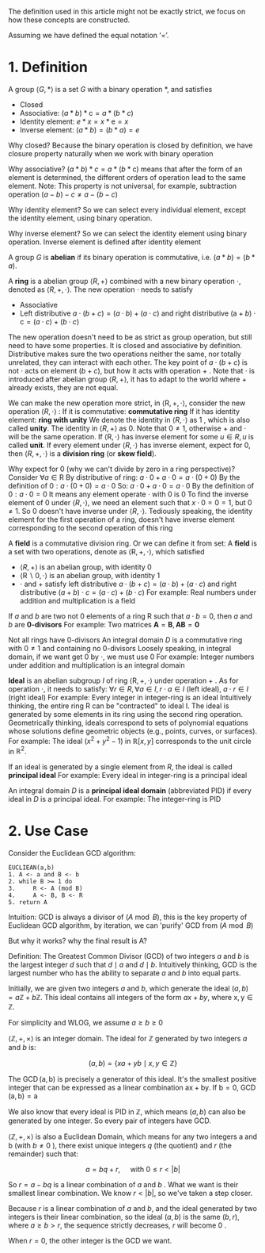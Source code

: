 The definition used in this article might not be exactly strict, we focus on how these concepts are constructed.

Assuming we have defined the equal notation ‘=’.

# 1. Definition

A group $\langle G, *\rangle$ is a set $G$ with a binary operation $*$, and satisfies
- Closed
- Associative: $(a * b) * \mathrm{c}=a *(b * c)$
- Identity element: $e * x=x * \mathrm{e}=x$
- Inverse element: $(a * b)=(b * a)=e$

Why closed?
Because the binary operation is closed by definition, we have closure property naturally when we work with binary operation

Why associative?
$(a * b) * c=a *(b * \mathrm{c})$ means that after the form of an element is determined, the different orders of operation lead to the same element. Note: This property is not universal, for example, subtraction operation $(a-b)-c \neq a-(b-c)$

Why identity element?
So we can select every individual element, except the identity element, using binary operation.

Why inverse element?
So we can select the identity element using binary operation. Inverse element is defined after identity element

A group $G$ is **abelian** if its binary operation is commutative, i.e. $(a * b)=(b * a)$.

A **ring** is a abelian group $\langle{R},+\rangle$ combined with a new binary operation $\cdot$, denoted as $\langle{R},+, \cdot\rangle$. The new operation $\cdot$ needs to satisfy
- Associative
- Left distributive $a \cdot(b+c)=(a \cdot b)+(a \cdot c)$ and right distributive $(\mathrm{a}+b) \cdot \mathrm{c}=(a \cdot c)+(b \cdot c)$

The new operation doesn't need to be as strict as group operation, but still need to have some properties. It is closed and associative by definition. Distributive makes sure the two operations neither the same, nor totally unrelated, they can interact with each other. The key point of $a \cdot(b+c)$ is not $\cdot$ acts on element $(b+c)$, but how it acts with operation + . Note that $\cdot$ is introduced after abelian group $\langle{R},+\rangle$, it has to adapt to the world where + already exists, they are not equal.

We can make the new operation more strict, in $\langle\mathrm{R},+, \cdot\rangle$, consider the new operation $\langle{R}, \cdot\rangle$ :
If it is commutative: **commutative ring**
If it has identity element: **ring with unity**
We denote the identity in $\langle{R}, \cdot\rangle$ as $1$ , which is also called **unity**. The identity in $\langle R,+\rangle$ as $0$. Note that $0 \neq 1$, otherwise + and $\cdot$ will be the same operation. If $\langle\mathrm{R}, \cdot\rangle$ has inverse element for some $u \in {R}, u$ is called **unit**.
If every element under $\langle R, \cdot\rangle$ has inverse element, expect for $0$, then $\langle R,+, \cdot\rangle$ is a **division ring** (or **skew field**).

Why expect for $0$ (why we can't divide by zero in a ring perspective)?
Consider $\forall a \in \mathrm{R}$
By distributive of ring: $a \cdot 0+a \cdot 0=a \cdot(0+0)$
By the definition of $0: a \cdot(0+0)=a \cdot 0$
So: $a \cdot 0+a \cdot 0=a \cdot 0$
By the definition of $0: a \cdot 0=0$
It means any element operate $\cdot$ with $0$ is $0$
To find the inverse element of $0$ under $\langle R, \cdot\rangle$, we need an element such that $x \cdot 0=0=1$, but $0 \neq 1$. So $0$ doesn't have inverse under $\langle R, \cdot\rangle$.
Tediously speaking, the identity element for the first operation of a ring, doesn't have inverse element corresponding to the second operation of this ring

A **field** is a commutative division ring. Or we can define it from set:
A **field** is a set with two operations, denote as $\langle\mathrm{R},+, \cdot \rangle$, which satisfied
- $\langle R,+\rangle$ is an abelian group, with identity $0$
- $\langle\mathrm{R} \backslash 0, \cdot\rangle$ is an abelian group, with identity $1$
-  $\cdot$ and + satisfy left distributive $a \cdot(b+c)=(a \cdot b)+(a \cdot c)$ and right distributive $(a+b) \cdot c=(a \cdot c)+(b \cdot c)$
For example: Real numbers under addition and multiplication is a field

If $a$ and $b$ are two not $0$ elements of a ring R such that $a \cdot b=0$, then $a$ and $b$ are **0-divisors**
For example: Two matrices $\mathbf{A}=\mathbf{B}, \mathbf{A B}=\mathbf{0}$

Not all rings have 0-divisors
An integral domain $D$ is a commutative ring with $0 \neq 1$ and containing no 0-divisors
Loosely speaking, in integral domain, if we want get $0$ by $\cdot$, we must use $0$
For example: Integer numbers under addition and multiplication is an integral domain

**Ideal** is an abelian subgroup $I$ of ring $\langle\mathrm{R},+, \cdot\rangle$ under operation + . As for operation $\cdot$, it needs to satisfy:
$\forall {r} \in {R}, \forall a \in {I}, {r} \cdot a \in {I}$ (left ideal), $a \cdot {r} \in {I}$ (right ideal)
For example: Every integer in integer-ring is an ideal Intuitively thinking, the entire ring R can be "contracted" to ideal I. The ideal is generated by some elements in its ring using the second ring operation.
Geometrically thinking, ideals correspond to sets of polynomial equations whose solutions define geometric objects (e.g., points, curves, or surfaces). For example: The ideal $\left(x^2+y^2-1\right)$ in $\mathbb{R}[x, y]$ corresponds to the unit circle in $\mathbb{R}^2$.

If an ideal is generated by a single element from $R$, the ideal is called **principal ideal**
For example: Every ideal in integer-ring is a principal ideal

An integral domain $D$ is a **principal ideal domain** (abbreviated PID) if every ideal in $D$ is a principal ideal.
For example: The integer-ring is PID

# 2. Use Case

Consider the Euclidean GCD algorithm:

```
EUCLIEAN(a,b)
1. A <- a and B <- b
2. while B >= 1 do
3.     R <- A (mod B)
4.     A <- B, B <- R
5. return A
```

Intuition: GCD is always a divisor of $(A \bmod B)$, this is the key property of Euclidean GCD algorithm, by iteration, we can 'purify' GCD from $(A \bmod B)$

But why it works? why the final result is A?

Definition: The Greatest Common Divisor (GCD) of two integers $a$ and $b$ is the largest integer $d$ such that $d \mid a$ and $d \mid b$.
Intuitively thinking, GCD is the largest number who has the ability to separate $a$ and $b$ into equal parts.

Initially, we are given two integers $a$ and $b$, which generate the ideal $(a, b)=a \mathbb{Z}+b \mathbb{Z}$. This ideal contains all integers of the form $a x+b y$, where $\mathrm{x}, \mathrm{y} \in \mathbb{Z}$.

For simplicity and WLOG, we assume $a \geq b \geq 0$

$\langle\mathbb{Z},+, \times\rangle$ is an integer domain. The ideal for $\mathbb{Z}$ generated by two integers $a$ and $b$ is:

$$(a, b)=\{x a+y b \mid x, y \in \mathbb{Z}\}$$

The $\operatorname{GCD}(\mathrm{a}, \mathrm{b})$ is precisely a generator of this ideal. It's the smallest positive integer that can be expressed as a linear combination $\mathrm{ax}+\mathrm{by}$. If $\mathrm{b}=0$, $\operatorname{GCD}(\mathrm{a}, \mathrm{b})=\mathrm{a}$

We also know that every ideal is PID in $\mathbb{Z}$, which means $(a, b)$ can also be generated by one integer. So every pair of integers have GCD.

$\langle\mathbb{Z},+, \times\rangle$ is also a Euclidean Domain, which means for any two integers a and b (with $b \neq 0$ ), there exist unique integers $q$ (the quotient) and $r$ (the remainder) such that:

$$
a=b q+r, \quad \text { with } 0 \leq r<|b|
$$


So ${r}={a}-{bq}$ is a linear combination of $a$ and $b$ . What we want is their smallest linear combination. We know ${r}<|{b}|$, so we've taken a step closer.

Because $r$ is a linear combination of $a$ and $b$, and the ideal generated by two integers is their linear combination, so the ideal $(a, b)$ is the same $(b, r)$, where $a \geq b>r$, the sequence strictly decreases, $r$ will become 0 .

When ${r}=0$, the other integer is the GCD we want.

